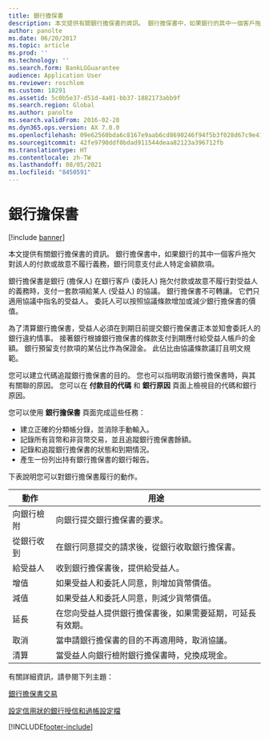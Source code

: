 ```yaml
---
title: 銀行擔保書
description: 本文提供有關銀行擔保書的資訊。 銀行擔保書中，如果銀行的其中一個客戶拖欠對該人的付款或故意不履行義務，銀行同意支付此人特定金額款項。
author: panolte
ms.date: 06/20/2017
ms.topic: article
ms.prod: ''
ms.technology: ''
ms.search.form: BankLGGuarantee
audience: Application User
ms.reviewer: roschlom
ms.custom: 18291
ms.assetid: 5c0b5e37-d51d-4a01-bb37-1882173abb9f
ms.search.region: Global
ms.author: panolte
ms.search.validFrom: 2016-02-28
ms.dyn365.ops.version: AX 7.0.0
ms.openlocfilehash: 09e62560bda6c8167e9aab6cd8690246f94f5b3f028d67c9e41a1fbba17dc499
ms.sourcegitcommit: 42fe9790ddf0bdad911544deaa82123a396712fb
ms.translationtype: HT
ms.contentlocale: zh-TW
ms.lasthandoff: 08/05/2021
ms.locfileid: "8450591"
---
```

# <a name="letters-of-guarantee"></a>銀行擔保書

[!include [banner](../includes/banner.md)]

本文提供有關銀行擔保書的資訊。 銀行擔保書中，如果銀行的其中一個客戶拖欠對該人的付款或故意不履行義務，銀行同意支付此人特定金額款項。 

銀行擔保書是銀行 (擔保人) 在銀行客戶 (委託人) 拖欠付款或故意不履行對受益人的義務時，支付一套款項給某人 (受益人) 的協議。 銀行擔保書不可轉讓。 它們只適用協議中指名的受益人。 委託人可以按照協議條款增加或減少銀行擔保書的價值。 

為了清算銀行擔保書，受益人必須在到期日前提交銀行擔保書正本並知會委託人的銀行違約情事。 接著銀行根據銀行擔保書的條款支付到期應付給受益人帳戶的金額。 銀行預留支付款項的某佔比作為保證金。 此佔比由協議條款議訂且明文規範。 

您可以建立代碼追蹤銀行擔保書的目的。 您也可以指明取消銀行擔保書時，與其有關聯的原因。 您可以在 **付款目的代碼** 和 **銀行原因** 頁面上檢視目的代碼和銀行原因。 

您可以使用 **銀行擔保書** 頁面完成這些任務：

-   建立正確的分類帳分錄，並消除手動輸入。
-   記錄所有貨幣和非貨幣交易，並且追蹤銀行擔保書餘額。
-   記錄和追蹤銀行擔保書的狀態和到期情況。
-   產生一份列出持有銀行擔保書的銀行報告。

下表說明您可以對銀行擔保書履行的動作。

| 動作              | 用途                                                                                                                   |
|---------------------|---------------------------------------------------------------------------------------------------------------------------|
| 向銀行檢附      | 向銀行提交銀行擔保書的要求。                                                                       |
| 從銀行收到   | 在銀行同意提交的請求後，從銀行收取銀行擔保書。                            |
| 給受益人 | 收到銀行擔保書後，提供給受益人。              |
| 增值      | 如果受益人和委託人同意，則增加貨幣價值。                                                  |
| 減值      | 如果受益人和委託人同意，則減少貨幣價值。                                                  |
| 延長              | 在您向受益人提供銀行擔保書後，如果需要延期，可延長有效期。 |
| 取消              | 當申請銀行擔保書的目的不再適用時，取消協議。                  |
| 清算           | 當受益人向銀行檢附銀行擔保書時，兌換成現金。                      |


有關詳細資訊，請參閱下列主題：

[銀行擔保書交易](tasks/letter-guarantee-transaction.md)

[設定信用狀的銀行授信和過帳設定檔](tasks/set-up-bank-facilities-posting-profiles.md)




[!INCLUDE[footer-include](../../includes/footer-banner.md)]